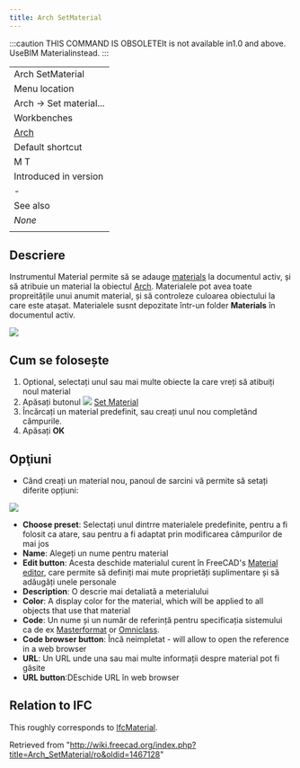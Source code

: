 ```yaml
---
title: Arch SetMaterial
---
```


:::caution
THIS COMMAND IS OBSOLETEIt is not available in1.0 and above. UseBIM Materialinstead.
:::

|                                                |
| ---------------------------------------------- |
| Arch SetMaterial                               |
| Menu location                                  |
| Arch → Set material...                         |
| Workbenches                                    |
| [Arch](/Arch_Workbench/ro "Arch Workbench/ro") |
| Default shortcut                               |
| M T                                            |
| Introduced in version                          |
| -                                              |
| See also                                       |
| _None_                                         |
|                                                |

## Descriere

Instrumentul Material permite să se adauge [materials](/Material "Material") la documentul activ, și să atribuie un material la obiectul [Arch](/Arch_Workbench/ro "Arch Workbench/ro"). Materialele pot avea toate propreitățile unui anumit material, și să controleze culoarea obiectului la care este atașat. Materialele susnt depozitate într-un folder **Materials** în documentul activ.

![](/images/Arch_materials_01.jpg)

## Cum se folosește

1. Optional, selectați unul sau mai multe obiecte la care vreți să atibuiți noul material
2. Apăsați butonul ![](/images/Arch_SetMaterial.png) [Set Material](/Arch_SetMaterial "Arch SetMaterial")
3. Încărcați un material predefinit, sau creați unul nou completând câmpurile.
4. Apăsați **OK**

## Opţiuni

- Când creați un material nou, panoul de sarcini vă permite să setați diferite opțiuni:

![](/images/Arch_materials_02.jpg)

- **Choose preset**: Selectați unul dintrre materialele predefinite, pentru a fi folosit ca atare, sau pentru a fi adaptat prin modificarea câmpurilor de mai jos
- **Name**: Alegeți un nume pentru material
- **Edit button**: Acesta deschide materialul curent în FreeCAD's [Material editor](/FEM_MaterialEditor "FEM MaterialEditor"), care permite să definiți mai mute proprietăți suplimentare și să adăugăți unele personale
- **Description**: O descrie mai detaliată a meterialului
- **Color**: A display color for the material, which will be applied to all objects that use that material
- **Code**: Un nume și un număr de referință pentru specificația sistemului ca de ex [Masterformat](https://en.wikipedia.org/wiki/MasterFormat) or [Omniclass](http://www.omniclass.org/).
- **Code browser button**: Încă neimpletat - will allow to open the reference in a web browser
- **URL**: Un URL unde una sau mai multe informații despre material pot fi găsite
- **URL button**:DEschide URL în web browser

## Relation to IFC

This roughly corresponds to [IfcMaterial](https://standards.buildingsmart.org/IFC/DEV/IFC4_2/FINAL/HTML/link/ifcmaterial.htm).

Retrieved from "<http://wiki.freecad.org/index.php?title=Arch_SetMaterial/ro&oldid=1467128>"
